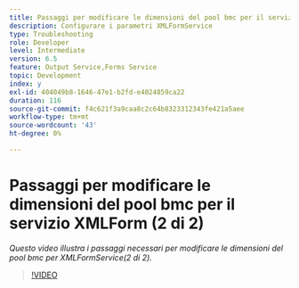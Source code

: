 ```yaml
---
title: Passaggi per modificare le dimensioni del pool bmc per il servizio XMLForm (2 di 2)
description: Configurare i parametri XMLFormService
type: Troubleshooting
role: Developer
level: Intermediate
version: 6.5
feature: Output Service,Forms Service
topic: Development
index: y
exl-id: 404049b8-1646-47e1-b2fd-e4024859ca22
duration: 116
source-git-commit: f4c621f3a9caa8c2c64b8323312343fe421a5aee
workflow-type: tm+mt
source-wordcount: '43'
ht-degree: 0%

---
```



# Passaggi per modificare le dimensioni del pool bmc per il servizio XMLForm (2 di 2)

*Questo video illustra i passaggi necessari per modificare le dimensioni del pool bmc per XMLFormService(2 di 2).*

>[!VIDEO](https://video.tv.adobe.com/v/335553?quality=12&learn=on)
